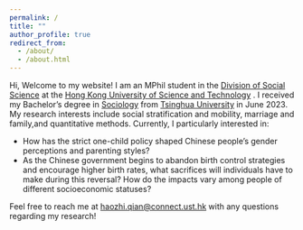 ```yaml
---
permalink: /
title: ""
author_profile: true
redirect_from: 
  - /about/
  - /about.html
---
```

Hi, Welcome to my website! I am an MPhil student in the  [Division of Social Science](https://sosc.hkust.edu.hk/)  at the  [Hong Kong University of Science and Technology](https://hkust.edu.hk/) . I received my Bachelor’s degree in  [Sociology](https://www.soc.tsinghua.edu.cn/)  from  [Tsinghua University](https://www.tsinghua.edu.cn/)  in June 2023.
My research interests include social stratification and mobility, marriage and family,and quantitative methods. Currently, I particularly interested in:
* How has the strict one-child policy shaped Chinese people’s gender perceptions and parenting styles?
* As the Chinese government begins to abandon birth control strategies and encourage higher birth rates, what sacrifices will individuals have to make during this reversal? How do the impacts vary among people of different socioeconomic statuses?

Feel free to reach me at [haozhi.qian@connect.ust.hk](mailto:haozhi.qian@connect.ust.hk) with any questions regarding my research!
